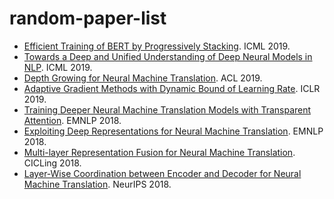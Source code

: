 # random-paper-list

- [Efficient Training of BERT by Progressively Stacking](http://proceedings.mlr.press/v97/gong19a/gong19a.pdf). ICML 2019.
- [Towards a Deep and Unified Understanding of Deep Neural Models in NLP](http://proceedings.mlr.press/v97/guan19a/guan19a.pdf). ICML 2019.
- [Depth Growing for Neural Machine Translation](https://arxiv.org/pdf/1907.01968.pdf). ACL 2019.
- [Adaptive Gradient Methods with Dynamic Bound of Learning Rate](https://openreview.net/pdf?id=Bkg3g2R9FX). ICLR 2019.
- [Training Deeper Neural Machine Translation Models with Transparent Attention](https://arxiv.org/pdf/1808.07561.pdf). EMNLP 2018.
- [Exploiting Deep Representations for Neural Machine Translation](https://arxiv.org/pdf/1810.10181.pdf). EMNLP 2018.
- [Multi-layer Representation Fusion for Neural Machine Translation](https://www.aclweb.org/anthology/C18-1255). CICLing 2018.
- [Layer-Wise Coordination between Encoder and Decoder for Neural Machine Translation](https://papers.nips.cc/paper/8019-layer-wise-coordination-between-encoder-and-decoder-for-neural-machine-translation.pdf). NeurIPS 2018.

